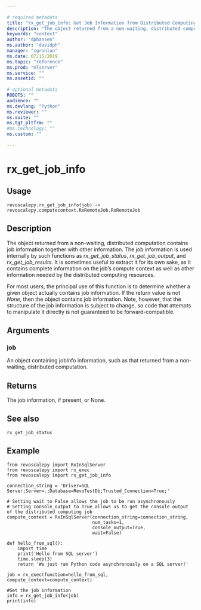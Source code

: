```yaml
--- 
 
# required metadata 
title: "rx_get_job_info: Get Job Information from Distributed Computing Job (revoscalepy)" 
description: "The object returned from a non-waiting, distributed computation  contains job information together with other information.  The job information is used internally by such functions as rx_get_job_status, rx_get_job_output, and rx_get_job_results. It is sometimes useful to extract it for its own sake, as it contains complete information on the job’s compute context as well as other information needed by the distributed computing resources.For most users, the principal use of this function is to determine whether a given object actually contains job information. If the return value is not None, then the object contains job information. Note, however, that the structure of the job information is subject to change, so code that attempts to manipulate it directly is not guaranteed to be forward-compatible." 
keywords: "context" 
author: "dphansen"
ms.author: "davidph" 
manager: "cgronlun" 
ms.date: 07/15/2019
ms.topic: "reference" 
ms.prod: "mlserver" 
ms.service: "" 
ms.assetid: "" 
 
# optional metadata 
ROBOTS: "" 
audience: "" 
ms.devlang: "Python" 
ms.reviewer: "" 
ms.suite: "" 
ms.tgt_pltfrm: "" 
#ms.technology: "" 
ms.custom: "" 
 
---
```


# rx_get_job_info


 


## Usage



```
revoscalepy.rx_get_job_info(job) -> revoscalepy.computecontext.RxRemoteJob.RxRemoteJob
```





## Description

The object returned from a non-waiting, distributed computation  contains job information together with other
information.  The job information is used internally by such functions as *rx_get_job_status*,
*rx_get_job_output*, and *rx_get_job_results*. It is sometimes useful to extract it for its own sake, as it
contains complete information on the job’s compute context as well as other information needed by the
distributed computing resources.

For most users, the principal use of this function is to determine whether a given object actually contains job
information. If the return value is not *None*, then the object contains job information. Note, however, that
the structure of the job information is subject to change, so code that attempts to manipulate it directly is
not guaranteed to be forward-compatible.


## Arguments


### job

An object containing jobInfo information, such as that returned from a non-waiting, distributed
computation.


## Returns

The job information, if present, or None.


## See also

`rx_get_job_status`


## Example



```
from revoscalepy import RxInSqlServer
from revoscalepy import rx_exec
from revoscalepy import rx_get_job_info

connection_string = 'Driver=SQL Server;Server=.;Database=RevoTestDb;Trusted_Connection=True;'

# Setting wait to False allows the job to be run asynchronously
# Setting console_output to True allows us to get the console output of the distributed computing job
compute_context = RxInSqlServer(connection_string=connection_string,
                                num_tasks=1,
                                console_output=True,
                                wait=False)

def hello_from_sql():
    import time
    print('Hello from SQL server')
    time.sleep(3)
    return 'We just ran Python code asynchronously on a SQL server!'

job = rx_exec(function=hello_from_sql, compute_context=compute_context)

#Get the job information
info = rx_get_job_info(job)
print(info)
```

